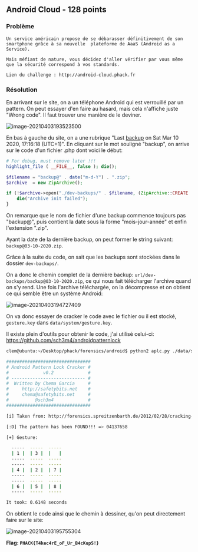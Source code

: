 ## Android Cloud - 128 points

### Problème

```
Un service américain propose de se débarasser définitivement de son smartphone grâce à sa nouvelle  plateforme de AaaS (Android as a Service).

Mais méfiant de nature, vous décidez d'aller vérifier par vous même que la sécurité correspond à vos standards.

Lien du challenge : http://android-cloud.phack.fr 
```

### Résolution

En arrivant sur le site, on a un téléphone Android qui est verrouillé par un pattern. On peut essayer d'en faire au hasard, mais cela n'affiche juste "Wrong code". Il faut trouver une manière de le deviner.

![image-20210403193523500](https://i.imgur.com/Z03CnWH.png)

En bas à gauche du site, on a une rubrique "Last <u>backup</u> on Sat Mar 10 2020, 17:16:18 (UTC+1)". En cliquant sur le mot souligné "backup", on arrive sur le code d'un fichier .php dont voici le début:

```php
# For debug, must remove later !!!
highlight_file ( __FILE__, false ); die();

$filename = "backup@" . date("m-d-Y") . ".zip";
$archive  = new ZipArchive();

if (!$archive->open("./dev-backups/" . $filename, (ZipArchive::CREATE | ZipArchive::OVERWRITE))) {
    die("Archive init failed");
}
```

On remarque que le nom de fichier d'une backup commence toujours pas "backup@", puis contient la date sous la forme "mois-jour-année" et enfin l'extension ".zip".

Ayant la date de la dernière backup, on peut former le string suivant: `backup@03-10-2020.zip`.

Grâce à la suite du code, on sait que les backups sont stockées dans le dossier `dev-backups/`.

On a donc le chemin complet de la dernière backup: `url/dev-backups/backup@03-10-2020.zip`, ce qui nous fait télécharger l'archive quand on s'y rend. Une fois l'archive téléchargée, on la décompresse et on obtient ce qui semble être un système Android:

![image-20210403194727409](https://i.imgur.com/NsrIx08.png)

On va donc essayer de cracker le code avec le fichier ou il est stocké, ``gesture.key`` dans ``data/system/gesture.key``.

Il existe plein d'outils pour obtenir le code, j'ai utilisé celui-ci: https://github.com/sch3m4/androidpatternlock

```sh
clem@ubuntu:~/Desktop/phack/forensics/android$ python2 aplc.py ./data/system/gesture.key 

################################
# Android Pattern Lock Cracker #
#             v0.2             #
# ---------------------------- #
#  Written by Chema Garcia     #
#     http://safetybits.net    #
#     chema@safetybits.net     #
#          @sch3m4             #
################################

[i] Taken from: http://forensics.spreitzenbarth.de/2012/02/28/cracking-the-pattern-lock-on-android/

[:D] The pattern has been FOUND!!! => 04137658

[+] Gesture:

  -----  -----  -----
  | 1 |  | 3 |  |   |  
  -----  -----  -----
  -----  -----  -----
  | 4 |  | 2 |  | 7 |  
  -----  -----  -----
  -----  -----  -----
  | 6 |  | 5 |  | 8 |  
  -----  -----  -----

It took: 0.6148 seconds
```

On obtient le code ainsi que le chemin à dessiner, qu'on peut directement faire sur le site:

![image-20210403195755304](https://i.imgur.com/mnl3UcM.png)

**Flag: ``PHACK{T4kec4rE_oF_Ur_B4cKupS!}``**

